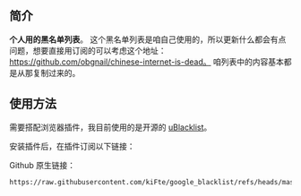 ## 简介

**个人用的黑名单列表**。
这个黑名单列表是咱自己使用的，所以更新什么都会有点问题，想要直接用订阅的可以考虑这个地址：https://github.com/obgnail/chinese-internet-is-dead。
咱列表中的内容基本都是从那复制过来的。



## 使用方法

需要搭配浏览器插件，我目前使用的是开源的 [uBlacklist](https://chromewebstore.google.com/detail/ublacklist/pncfbmialoiaghdehhbnbhkkgmjanfhe)。



安装插件后，在插件订阅以下链接：

Github 原生链接：

```
https://raw.githubusercontent.com/kiFte/google_blacklist/refs/heads/master/blocklist.txt
```


